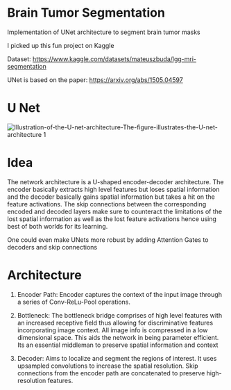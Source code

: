 # Brain Tumor Segmentation

Implementation of UNet architecture to segment brain tumor masks


I picked up this fun project on Kaggle

Dataset: https://www.kaggle.com/datasets/mateuszbuda/lgg-mri-segmentation

UNet is based on the paper: https://arxiv.org/abs/1505.04597 

# U Net 
![Illustration-of-the-U-net-architecture-The-figure-illustrates-the-U-net-architecture 1](https://github.com/hjoshi95/Brain-tumor-Segmentation-UNET/assets/144065828/31f0936b-b9eb-4452-9894-b3883e622592)

# Idea

The network architecture is a U-shaped encoder-decoder architecture. The encoder basically extracts high level features but loses spatial information and the decoder 
basically gains spatial information but takes a hit on the feature activations. The skip connections between the corresponding encoded and decoded layers make sure to counteract the
limitations of the lost spatial information as well as the lost feature activations hence using best of both worlds for its learning.

One could even make UNets more robust by adding Attention Gates to decoders and skip connections


# Architecture

1. Encoder Path:
Encoder captures the context of the input image through a series of Conv-ReLu-Pool operations.

2. Bottleneck:
The bottleneck bridge comprises of high level features with an increased receptive field thus allowing for discriminative features incorporating image context. All image info is
compressed in a low dimensional space. This aids the network in being parameter efficient. Its an essential middleman to preserve spatial information and context

4. Decoder:
Aims to localize and segment the regions of interest. It uses upsampled convolutions to increase the spatial resolution.
Skip connections from the encoder path are concatenated to preserve high-resolution features.








